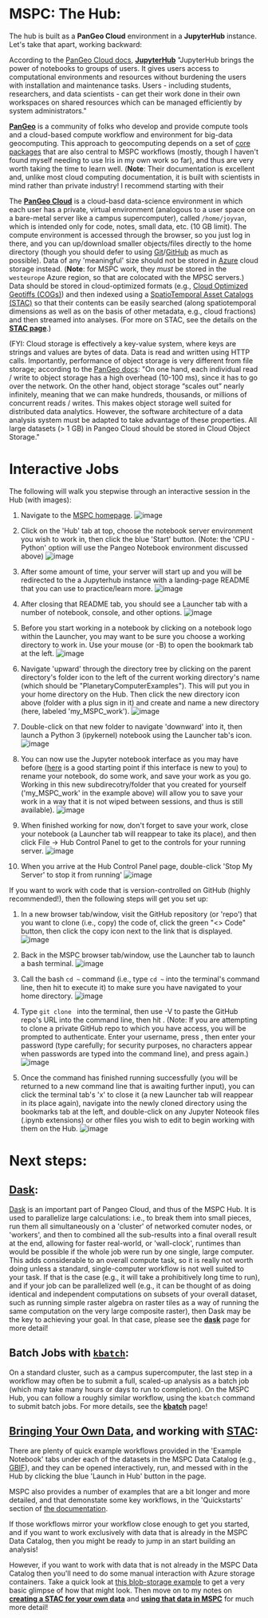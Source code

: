 # MSPC: The Hub:

The hub is built as a **PanGeo Cloud** environment in 
a **JupyterHub** instance. Let's take that apart, working backward:

According to the [PanGeo Cloud docs](https://us-central1-b.gcp.pangeo.io/hub/login?next=%2Fhub%2F), [**JupyterHub**](https://jupyter.org/hub) 
    "JupyterHub brings the power of notebooks to groups of users. It gives users access to computational environments and resources without burdening the users with installation and maintenance tasks. Users - including students, researchers, and data scientists - can get their work done in their own workspaces on shared resources which can be managed efficiently by system administrators."


[**PanGeo**](https://pangeo.io/index.html) is a community of folks who develop and provide
compute tools and a cloud-based compute workflow and environment for
big-data geocomputing.
This approach to geocomputing depends on a set of [core packages](https://pangeo.io/packages.html#packages)
that are also central to MSPC workflows
(mostly, though I haven't found myself needing to use Iris in my own work so far),
and thus are very worth taking the time to learn well.
(**Note**: Their documentation is excellent and, unlike most cloud computing documentation, it is built with scientists in mind rather than private industry!
I recommend starting with their 

The [**PanGeo Cloud**](https://pangeo.io/cloud.html) is a cloud-basd data-science environment
in which each user has a private, virtual environment (analogous to a user space on a bare-metal server like a campus supercomputer), called `/home/joyvan`, which is intended only for code, notes, small data, etc. (10 GB limit).
The compute environment is accessed through the browser, so you just log in there,
and you can up/download smaller objects/files directly to the home directory
(though you should defer to using [Git](https://git-scm.com/)/[GitHub](https://github.com/) as much as possible).
Data of any 'meaningful' size should not be stored in [Azure](https://azure.microsoft.com/en-us) cloud storage instead. (**Note**: for MSPC work, they *must* be stored in the `westeurope` Azure region, so that are colocated with the MPSC servers.)
Data should be stored in cloud-optimized formats (e.g., [Cloud Optimized Geotiffs (COGs)](https://www.cogeo.org/)) and then indexed using a [SpatioTemporal Asset Catalogs (STAC)](https://stacspec.org/en) so that their contents can be easily searched (along spatiotemporal dimensions as well as on the basis of other metadata, e.g., cloud fractions) and then streamed into analyses. (For more on STAC, see the details on the [**STAC page**](stac.md).)

(FYI: Cloud storage is effectively a key-value system,
where keys are strings and values are bytes of data.
Data is read and written using HTTP calls.
Importantly, performance of object storage is very different
from file storage; according to the
[PanGeo docs](https://pangeo.io/cloud.html#cloud-object-storage):
    "On one hand, each individual read / write to object storage has a high overhead (10-100 ms), since it has to go over the network. On the other hand, object storage “scales out” nearly infinitely, meaning that we can make hundreds, thousands, or millions of concurrent reads / writes. This makes object storage well suited for distributed data analytics. However, the software architecture of a data analysis system must be adapted to take advantage of these properties. All large datasets (> 1 GB) in Pangeo Cloud should be stored in Cloud Object Storage."



# Interactive Jobs

The following will walk you stepwise through an interactive session in the Hub (with images):

1. Navigate to the [MSPC homepage](https://planetarycomputer.microsoft.com/). ![image](mspc_homepage.png)

2. Click on the 'Hub' tab at top, choose the notebook server environment you wish to work in, then click the blue 'Start' button. (Note: the 'CPU - Python' option will use the Pangeo Notebook environment discussed above) ![image](hub_choose_environ.png)

3. After some amount of time, your server will start up and you will be redirected to the a Jupyterhub instance with a landing-page README that you can use to practice/learn more. ![image](jupyterhub_landing.png)

4. After closing that README tab, you should see a Launcher tab with a number of notebook, console, and other options. ![image](jupyterhub_launcher.png)

5. Before you start working in a notebook by clicking on a notebook logo within the Launcher, you may want to be sure you choose a working directory to work in. Use your mouse (or <Ctrl>-B) to open the bookmark tab at the left. ![image](jupyterhub_bookmark_tab.png)

6. Navigate 'upward' through the directory tree by clicking on the parent directory's folder icon to the left of the current working directory's name (which should be "PlanetaryComputerExamples"). This will put you in your home directory on the Hub. Then click the new directory icon above (folder with a plus sign in it) and create and name a new directory (here, labeled 'my_MSPC_work'). ![image](jupyterhub_new_folder.png)

7. Double-click on that new folder to navigate 'downward' into it, then launch a Python 3 (ipykernel) notebook using the Launcher tab's icon. ![image](jupyterhub_new_nb.png)

8. You can now use the Jupyter notebook interface as you may have before ([here](https://docs.jupyter.org/en/latest/) is a good starting point if this interface is new to you) to rename your notebook, do some work, and save your work as you go. Working in this new subdirecotry/folder that you created for yourself ('my_MSPC_work' in the example above) will allow you to save your work in a way that it is not wiped between sessions, and thus is still available). ![image](jupyterhub_new_project.png)


9. When finished working for now, don't forget to save your work, close your notebook (a Launcher tab will reappear to take its place), and then click File -> Hub Control Panel to get to the controls for your running server. ![image](jupyterhub_finish_work.png)

10. When you arrive at the Hub Control Panel page, double-click 'Stop My Server' to stop it from running' ![image](hub_stop_server.png)


If you want to work with code that is version-controlled on GitHub (highly recommended!), then the following steps will get you set up:

1. In a new browser tab/window, visit the GitHub repository (or 'repo') that you want to clone (i.e., copy) the code of, click the green "<> Code" button, then click the copy icon next to the link that is displayed. ![image](github_copy_repo_url.png)

2. Back in the MSPC browser tab/window, use the Launcher tab to launch a bash terminal. ![image](jupyterhub_launch_terminal.png)

3. Call the bash `cd ~` command (i.e., type `cd ~` into the terminal's command line, then hit <Enter> to execute it) to make sure you have navigated to your home directory. ![image](jupyterhub_cd_home.png)

4. Type `git clone ` into the terminal, then use <Ctrl>-V to paste the GitHub repo's URL into the command line, then hit <Enter>. (Note: If you are attempting to clone a private GitHub repo to which you have access, you will be prompted to authenticate. Enter your username, press <Enter>, then enter your password (type carefully; for security purposes, no characters appear when passwords are typed into the command line), and press <Enter> again.) ![image](jupyterhub_git_clone.png)

5. Once the command has finished running successfully (you will be returned to a new command line that is awaiting further input), you can click the terminal tab's 'x' to close it (a new Launcher tab will reappear in its place again), navigate into the newly cloned directory using the bookmarks tab at the left, and double-click on any Jupyter Noteook files (.ipynb extensions) or other files you wish to edit to begin working with them on the Hub. ![image](jupyterhub_repo_nb.png)


# Next steps:


## [**Dask**](dask.md):
[Dask](https://www.dask.org) is an important part of Pangeo Cloud, and thus of the MSPC Hub.
It is used to parallelize large calculations: i.e., to break them into small pieces,
run them all simultaneously on a 'cluster' of networked comuter nodes, or 'workers',
and then to combined all the sub-results into a final overall result at the end,
allowing for faster real-world, or 'wall-clock', runtimes than would be possible
if the whole job were run by one single, large computer.
This adds considerable to an overall compute task,
so it is really not worth doing unless
a standard, single-computer workflow is not well suited to your task.
If that is the case (e.g., it will take a prohibitively long time to run),
and if your job can be parallelized well (e.g., it can be thought of as doing identical
and independent computations on subsets of your overall dataset, such as running simple raster
algebra on raster tiles as a way of running the same computation on the very large composite raster), then Dask may be the key to achieving your goal.
In that case, please see the [**dask**](dask.md) page for more detail!


## Batch Jobs with [**`kbatch`**](kbatch.md):

On a standard cluster, such as a campus supercomputer, the last step
in a workflow may often be to submit a full, scaled-up analysis
as a batch job (which may take many hours or days to run to completion).
On the MSPC Hub, you can follow a roughly similar workflow,
using the `kbatch` command to submit batch jobs.
For more details, see the [**kbatch**](kbatch.md) page!


## [**Bringing Your Own Data**](byo_data.md), and working with [**STAC**](stac.md):

There are plenty of quick example workflows provided in the 'Example Notebook' tabs
under each of the datasets in the MSPC Data Catalog (e.g., [GBIF](https://planetarycomputer.microsoft.com/dataset/gbif#Example-Notebook)), and they can be opened interactively, run, and messed with in the Hub by clicking the blue 'Launch in Hub' button in the page.

MSPC also provides a number of examples that are a bit longer and more detailed, and that demonstate some key workflows, in the 'Quickstarts' section of [the documentation](https://planetarycomputer.microsoft.com/docs/overview/about).

If those workflows mirror your workflow close enough to get you started, and if you
want to work exclusively with data that is already in the MSPC Data Catalog,
then you might be ready to jump in an start building an analysis!

However, if you want to work with data that is not already in the MSPC Data Catalog then you'll need to do some manual interaction with Azure storage containers. Take a quick look at [this blob-storage example](https://planetarycomputer.microsoft.com/docs/quickstarts/storage/) to get a very basic glimpse of how that might look. Then move on to my notes on [**creating a STAC for your own data**](stac.md) and [**using that data in MSPC**](byo_data.md) for much more detail!


